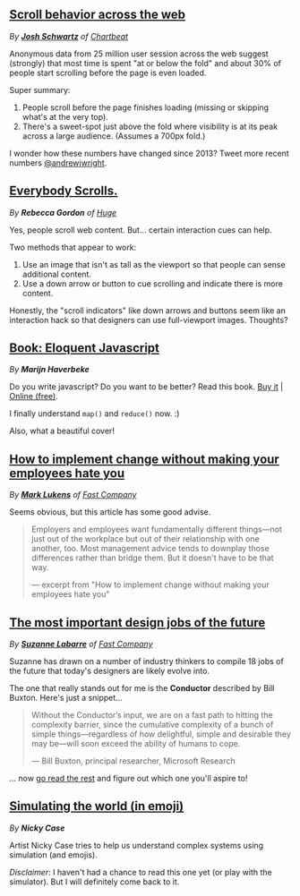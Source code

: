 ## [Scroll behavior across the web](http://blog.chartbeat.com/2013/08/12/scroll-behavior-across-the-web/)

_By **[Josh Schwartz](http://twitter.com/joshuadschwartz)** of [Chartbeat](https://chartbeat.com/)_

Anonymous data from 25 million user session across the web suggest (strongly) that most time is spent "at or below the fold" and about 30% of people start scrolling before the page is even loaded.

Super summary:

1. People scroll before the page finishes loading (missing or skipping what's at the very top).
2. There's a sweet-spot just above the fold where visibility is at its peak across a large audience. (Assumes a 700px fold.)

I wonder how these numbers have changed since 2013? Tweet more recent numbers [@andrewjwright](http://twitter.com/andrewjwright).


## [Everybody Scrolls.](http://www.hugeinc.com/ideas/perspective/everybody-scrolls)

_By **Rebecca Gordon** of [Huge](http://www.hugeinc.com/)_

Yes, people scroll web content. But... certain interaction cues can help.

Two methods that appear to work:

1. Use an image that isn't as tall as the viewport so that people can sense additional content.
2. Use a down arrow or button to cue scrolling and indicate there is more content.

Honestly, the "scroll indicators" like down arrows and buttons seem like an interaction hack so that designers can use full-viewport images. Thoughts?

## [Book: Eloquent Javascript](http://eloquentjavascript.net/index.html)

_By **Marijn Haverbeke**_

Do you write javascript? Do you want to be better? Read this book. [Buy it](http://www.amazon.com/gp/product/1593275846/ref=as_li_qf_sp_asin_il_tl?ie=UTF8&camp=1789&creative=9325&creativeASIN=1593275846&linkCode=as2&tag=marijhaver-20&linkId=VPXXXSRYC5COG5R5) | [Online (free)](http://eloquentjavascript.net/index.html).

I finally understand `map()` and `reduce()` now. :)

Also, what a beautiful cover!

## [How to implement change without making your employees hate you](http://www.fastcompany.com/3054920/hit-the-ground-running/how-to-implement-change-without-making-your-employees-hate-you)

_By **[Mark Lukens](http://www.fastcompany.com/user/mark-lukens)** of [Fast Company](http://fastcompany.com)_

Seems obvious, but this article has some good advise.

> Employers and employees want fundamentally different things—not just out of the workplace but out of their relationship with one another, too. Most management advice tends to downplay those differences rather than bridge them. But it doesn't have to be that way.
>  
> &mdash; excerpt from "How to implement change without making your employees hate you"

## [The most important design jobs of the future](http://www.fastcodesign.com/3054433/design-moves/the-most-important-design-jobs-of-the-future)

_By **[Suzanne Labarre](http://www.fastcodesign.com/user/suzanne-labarre)** of [Fast Company](http://fastcompany.com)_

Suzanne has drawn on a number of industry thinkers to compile 18 jobs of the future that today's designers are likely evolve into.

The one that really stands out for me is the **Conductor** described by Bill Buxton. Here's just a snippet...

> Without the Conductor’s input, we are on a fast path to hitting the complexity barrier, since the cumulative complexity of a bunch of simple things—regardless of how delightful, simple and desirable they may be—will soon exceed the ability of humans to cope.  
>   
> &mdash; Bill Buxton, principal researcher, Microsoft Research

... now [go read the rest](http://www.fastcodesign.com/3054433/design-moves/the-most-important-design-jobs-of-the-future) and figure out which one you'll aspire to!

## [Simulating the world (in emoji)](http://ncase.me/simulating/)

_By **Nicky Case**_

Artist Nicky Case tries to help us understand complex systems using simulation (and emojis).

_Disclaimer_: I haven't had a chance to read this one yet (or play with the simulator). But I will definitely come back to it.
